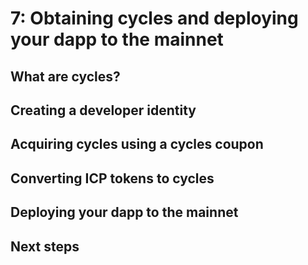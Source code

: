 # 7: Obtaining cycles and deploying your dapp to the mainnet

## What are cycles?

## Creating a developer identity

## Acquiring cycles using a cycles coupon

## Converting ICP tokens to cycles

## Deploying your dapp to the mainnet

## Next steps
